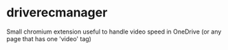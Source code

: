 # driverecmanager

Small chromium extension useful to handle video speed in OneDrive (or any page that has one 'video' tag)
